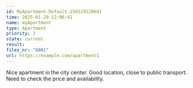 ```yaml
---
id: MyApartment-Default-250129120641
time: 2025-01-29 12:06:41
name: myApartment
type: Apartment
priority: 3
state: current
result: 
files_nr: "0001"
url: https://example.com/apartment1
---
```


Nice apartment in the city center. Good location, close to public transport. Need to check the price and availability.
